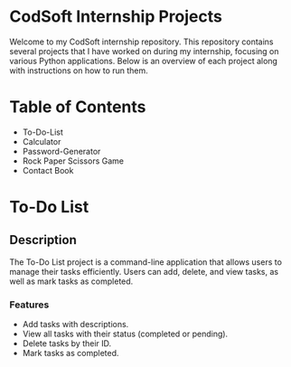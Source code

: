 # CodSoft Internship Projects

Welcome to my CodSoft internship repository. This repository contains several projects that I have worked on during my internship, focusing on various Python applications. Below is an overview of each project along with instructions on how to run them.

# Table of Contents
* To-Do-List
* Calculator
* Password-Generator
* Rock Paper Scissors Game
* Contact Book
  

# To-Do List

## Description
The To-Do List project is a command-line application that allows users to manage their tasks efficiently. Users can add, delete, and view tasks, as well as mark tasks as completed.

### Features
* Add tasks with descriptions.
* View all tasks with their status (completed or pending).
* Delete tasks by their ID.
* Mark tasks as completed.


